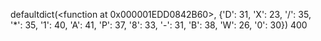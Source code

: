 defaultdict(<function <lambda> at 0x000001EDD0842B60>, {'D': 31, 'X': 23, '/': 35, '*': 35, '1': 40, 'A': 41, 'P': 37, '8': 33, '-': 31, 'B': 38, 'W': 26, '0': 30})
400
